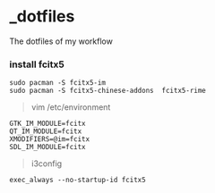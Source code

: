 # _dotfiles
The dotfiles of my workflow

### install fcitx5
```
sudo pacman -S fcitx5-im 
sudo pacman -S fcitx5-chinese-addons  fcitx5-rime
```
> vim /etc/environment
```
GTK_IM_MODULE=fcitx
QT_IM_MODULE=fcitx
XMODIFIERS=@im=fcitx
SDL_IM_MODULE=fcitx
```
> i3config
```
exec_always --no-startup-id fcitx5
```
